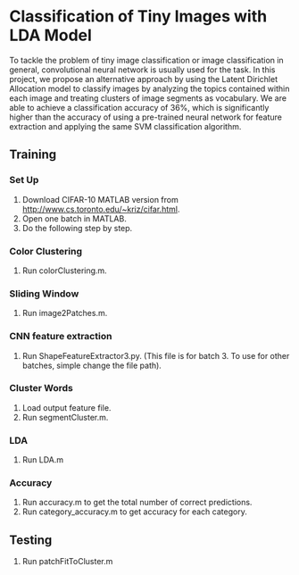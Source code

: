 # Classification of Tiny Images with LDA Model

To tackle the problem of tiny image classification or image classification in general, convolutional neural network is usually used for the task. In this project, we propose an alternative approach by using the Latent Dirichlet Allocation model to classify images by analyzing the topics contained within each image and treating clusters of image segments as vocabulary. We are able to achieve a classification accuracy of $36\%$, which is significantly higher than the accuracy of using a pre-trained neural network for feature extraction and applying the same SVM classification algorithm.

##  Training 
### Set Up 
1. Download CIFAR-10 MATLAB version from http://www.cs.toronto.edu/~kriz/cifar.html. 
2. Open one batch in MATLAB. 
3. Do the following step by step. 

### Color Clustering 
1. Run colorClustering.m. 

### Sliding Window 
1.  Run image2Patches.m.

### CNN feature extraction 
1.  Run ShapeFeatureExtractor3.py. (This file is for batch 3. To use for other batches, simple change the file path).

### Cluster Words
1. Load output feature file. 
2. Run segmentCluster.m.

###  LDA
1. Run LDA.m

###  Accuracy 
1. Run accuracy.m to get the total number of correct predictions. 
2. Run category_accuracy.m to get accuracy for each category. 

##  Testing
1. Run patchFitToCluster.m
